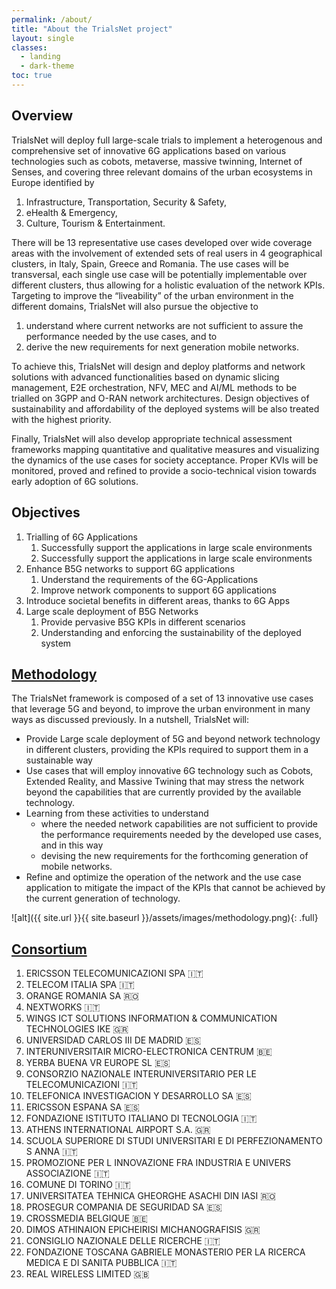 ```yaml
---
permalink: /about/
title: "About the TrialsNet project"
layout: single
classes:
  - landing
  - dark-theme
toc: true
---
```


## Overview

TrialsNet will deploy full large-scale trials to implement a heterogenous and comprehensive set of innovative 6G applications based on various technologies such as cobots, metaverse, massive twinning, Internet of Senses, and covering three relevant domains of the urban ecosystems in Europe identified by 

1. Infrastructure, Transportation, Security & Safety, 
1. eHealth & Emergency, 
1. Culture, Tourism & Entertainment. 

There will be 13 representative use cases developed over wide coverage areas with the involvement of extended sets of real users in 4 geographical clusters, in Italy, Spain, Greece and Romania. The use cases will be transversal, each single use case will be potentially implementable over different clusters, thus allowing for a holistic evaluation of the network KPIs.
Targeting to improve the “liveability” of the urban environment in the different domains, TrialsNet will also pursue the objective to 

1. understand where current networks are not sufficient to assure the performance needed by the use cases, and to 
1. derive the new requirements for next generation mobile networks. 

To achieve this, TrialsNet will design and deploy platforms and network solutions with advanced functionalities based on dynamic slicing management, E2E orchestration, NFV, MEC and AI/ML methods to be trialled on 3GPP and O-RAN network architectures. Design objectives of sustainability and affordability of the deployed systems will be also treated with the highest priority.

Finally, TrialsNet will also develop appropriate technical assessment frameworks mapping quantitative and qualitative measures and visualizing the dynamics of the use cases for society acceptance. Proper KVIs will be monitored, proved and refined to provide a socio-technical vision towards early adoption of 6G solutions.

## Objectives


1. Trialling of 6G Applications
    1. Successfully support the applications in large scale environments
    2. Successfully support the applications in large scale environments
1. Enhance B5G networks to support 6G applications
    1. Understand the requirements of the 6G-Applications
    2. Improve network components to support 6G applications
1. Introduce societal benefits in different areas, thanks to 6G Apps
1. Large scale deployment of B5G Networks
    1. Provide pervasive B5G KPIs in different scenarios
    2. Understanding and enforcing the sustainability of the deployed system

## [Methodology](/methodology/)

The TrialsNet framework is composed of a set of 13 innovative use cases that leverage 5G and beyond, to improve the urban environment in many ways as discussed previously. In a nutshell, TrialsNet will:

-	Provide Large scale deployment of 5G and beyond network technology in different clusters, providing the KPIs required to support them in a sustainable way
-	Use cases that will employ innovative 6G technology such as Cobots, Extended Reality, and Massive Twining that may stress the network beyond the capabilities that are currently provided by the available technology.
-	Learning from these activities to understand 
    - where the needed network capabilities are not sufficient to provide the performance requirements needed by the developed use cases, and in this way 
    - devising the new requirements for the forthcoming generation of mobile networks.
-	Refine and optimize the operation of the network and the use case application to mitigate the impact of the KPIs that cannot be achieved by the current generation of technology.

![alt]({{ site.url }}{{ site.baseurl }}/assets/images/methodology.png){: .full}

## [Consortium](/consortium/)

1. ERICSSON TELECOMUNICAZIONI SPA :it: 
1. TELECOM ITALIA SPA :it: 
1. ORANGE ROMANIA SA :romania:
1. NEXTWORKS :it:
1. WINGS ICT SOLUTIONS INFORMATION & COMMUNICATION TECHNOLOGIES IKE :greece:
1. UNIVERSIDAD CARLOS III DE MADRID :es:
1. INTERUNIVERSITAIR MICRO-ELECTRONICA CENTRUM :belgium:
1. YERBA BUENA VR EUROPE SL :es:
1. CONSORZIO NAZIONALE INTERUNIVERSITARIO PER LE TELECOMUNICAZIONI :it: 
1. TELEFONICA INVESTIGACION Y DESARROLLO SA :es:
1. ERICSSON ESPANA SA :es:
1. FONDAZIONE ISTITUTO ITALIANO DI TECNOLOGIA :it: 
1. ATHENS INTERNATIONAL AIRPORT S.A. :greece:
1. SCUOLA SUPERIORE DI STUDI UNIVERSITARI E DI PERFEZIONAMENTO S ANNA :it: 
1. PROMOZIONE PER L INNOVAZIONE FRA INDUSTRIA E UNIVERS ASSOCIAZIONE :it: 
1. COMUNE DI TORINO :it: 
1. UNIVERSITATEA TEHNICA GHEORGHE ASACHI DIN IASI :romania:
1. PROSEGUR COMPANIA DE SEGURIDAD SA :es:
1. CROSSMEDIA BELGIQUE :belgium:
1. DIMOS ATHINAION EPICHEIRISI MICHANOGRAFISIS :greece:
1. CONSIGLIO NAZIONALE DELLE RICERCHE :it: 
1. FONDAZIONE TOSCANA GABRIELE MONASTERIO PER LA RICERCA MEDICA E DI SANITA PUBBLICA :it: 
1. REAL WIRELESS LIMITED :uk: